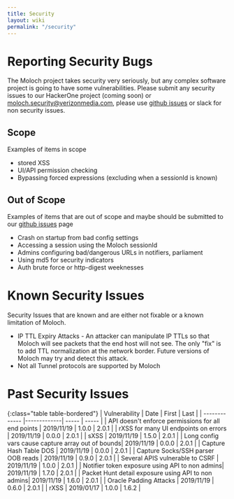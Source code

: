 ```yaml
---
title: Security
layout: wiki
permalink: "/security"
---
```


<div class="full-height-and-width-container with-footer p-3" markdown="1">

# Reporting Security Bugs

The Moloch project takes security very seriously, but any complex software project is going to have some vulnerabilities.
Please submit any security issues to our HackerOne project (coming soon) or moloch.security@verizonmedia.com, please use [github issues](https://github.com/aol/moloch/issues) or slack for non security issues.


## Scope
Examples of items in scope

* stored XSS
* UI/API permission checking
* Bypassing forced expressions (excluding when a sessionId is known)

## Out of Scope
Examples of items that are out of scope and maybe should be submitted to our [github issues](https://github.com/aol/moloch/issues) page

* Crash on startup from bad config settings
* Accessing a session using the Moloch sessionId
* Admins configuring bad/dangerous URLs in notifiers, parliament
* Using md5 for security indicators
* Auth brute force or http-digest weeknesses

# Known Security Issues
Security Issues that are known and are either not fixable or a known limitation of Moloch.

* IP TTL Expiry Attacks - An attacker can manipulate IP TTLs so that Moloch will see packets that the end host will not see.  The only "fix" is to add TTL normalization at the network border.  Future versions of Moloch may try and detect this attack.
* Not all Tunnel protocols are supported by Moloch


# Past Security Issues

{:class="table table-bordered"}
| Vulnerability | Date | First | Last |
| ------------- |-------------| ----- | ----- |
| API doesn't enforce permissions for all end points | 2019/11/19 | 1.0.0 | 2.0.1 |
| rXSS for many UI endpoints on errors | 2019/11/19 | 0.0.0  | 2.0.1 |
| sXSS | 2019/11/19 | 1.5.0 | 2.0.1 |
| Long config vars cause capture array out of bounds| 2019/11/19 | 0.0.0  | 2.0.1 |
| Capture Hash Table DOS | 2019/11/19 | 0.0.0 | 2.0.1 |
| Capture Socks/SSH parser OOB reads | 2019/11/19 |  0.9.0  | 2.0.1 |
| Several APIS vulnerable to CSRF | 2019/11/19 | 1.0.0  | 2.0.1 |
| Notifier token exposure using API to non admins| 2019/11/19 | 1.7.0 | 2.0.1 |
| Packet Hunt detail exposure using API to non admins| 2019/11/19 | 1.6.0 | 2.0.1 |
| Oracle Padding Attacks | 2019/11/19 | 0.6.0 | 2.0.1 |
| rXSS | 2019/01/17 | 1.0.0  | 1.6.2 |



</div>

